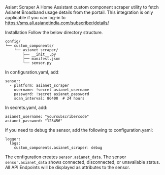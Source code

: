 Asiant Scraper
A Home Assistant custom component scraper utility to fetch Asianet Broadband usage details from the portail. 
This integration is only applicable if you can log-in to https://sms.ali.asianetindia.com/subscriber/details/

Installation
Follow the below directory structure. 
```
config/
└── custom_components/
    └── asianet_scraper/
        ├── __init__.py
        ├── manifest.json
        └── sensor.py
```

In configuration.yaml, add:
```
sensor:
  - platform: asianet_scraper
    username: !secret asianet_username
    password: !secret asianet_password
    scan_interval: 86400  # 24 hours
```
In secrets.yaml, add:
```
asianet_username: "yoursubscribercode"
asianet_password: "123456"
```

If you need to debug the sensor, add the following to configuration.yaml:
```
logger:
  logs:
    custom_components.asianet_scraper: debug
```

The configuration creates `sensor.asianet_data`. 
The sensor `sensor.asianet_data` shows connected, disconnected, or unavailable status. All API Endpoints will be displayed as attributes to the sensor. 


